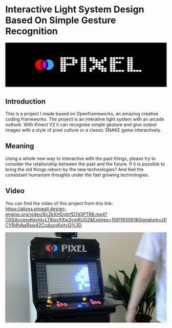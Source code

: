 # Interactive Light System Design Based On Simple Gesture Recognition 

![LOGO](https://github.com/actbee/Interactive-Light-System-Design-Based-On-Simple-Gesture-Recognition-/blob/master/images/pixel.jpg)

## Introduction

This is a project I made based on Openframeworks, an amazing creative coding frameworks. 
The project is an interative light system with an arcade outlook. With Kinect V2 it can recognise simple gesture and give output images with
a style of pixel culture or a classic SNAKE game interactively.


## Meaning

Using a whole new way to interactive with the past things, please try to consider the relationship between the past and the future. If it is 
possible to bring the old things reborn by the new technologies? And feel the consistant humanism thoughts under the fast growing technologies.


## Video

You can find the video of this project from this link: https://alioss.pinwall.design-engine.org/video/6c2kXH5rptrfD7d3PTR6.mp4?OSSAccessKeyId=LTAIsvXXw2cmRUG2&Expires=1591193061&Signature=zfjCYR4hAwRsw42CcduxvKsjtvQ%3D

![PIXEL](https://github.com/actbee/Interactive-Light-System-Design-Based-On-Simple-Gesture-Recognition-/blob/master/images/chosen/1.png?raw=true)
